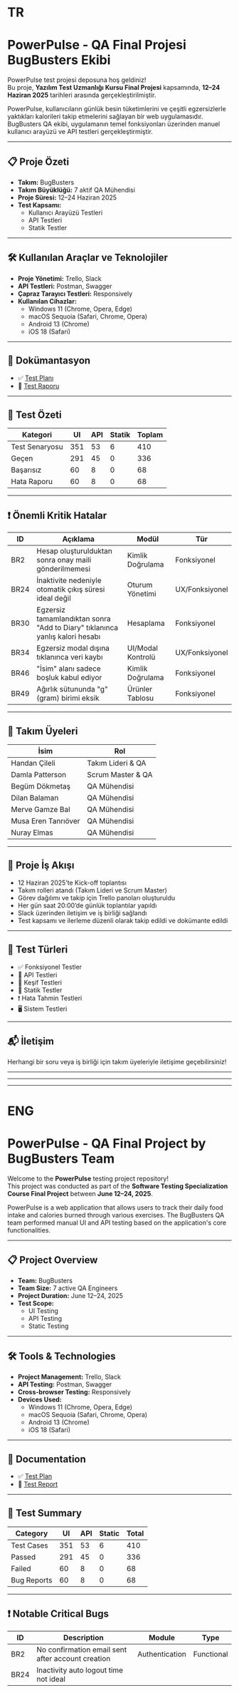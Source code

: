 # TR
# PowerPulse - QA Final Projesi BugBusters Ekibi

PowerPulse test projesi deposuna hoş geldiniz!  
Bu proje, **Yazılım Test Uzmanlığı Kursu Final Projesi** kapsamında, **12–24 Haziran 2025** tarihleri arasında gerçekleştirilmiştir.

PowerPulse, kullanıcıların günlük besin tüketimlerini ve çeşitli egzersizlerle yaktıkları kalorileri takip etmelerini sağlayan bir web uygulamasıdır. BugBusters QA ekibi, uygulamanın temel fonksiyonları üzerinden manuel kullanıcı arayüzü ve API testleri gerçekleştirmiştir.

---

## 📋 Proje Özeti

- **Takım:** BugBusters  
- **Takım Büyüklüğü:** 7 aktif QA Mühendisi  
- **Proje Süresi:** 12–24 Haziran 2025  
- **Test Kapsamı:**  
  - Kullanıcı Arayüzü Testleri  
  - API Testleri  
  - Statik Testler  

---

## 🛠 Kullanılan Araçlar ve Teknolojiler

- **Proje Yönetimi:** Trello, Slack  
- **API Testleri:** Postman, Swagger  
- **Çapraz Tarayıcı Testleri:** Responsively  
- **Kullanılan Cihazlar:**  
  - Windows 11 (Chrome, Opera, Edge)  
  - macOS Sequoia (Safari, Chrome, Opera)  
  - Android 13 (Chrome)  
  - iOS 18 (Safari)  

---

## 📄 Dokümantasyon

- ✅ [Test Planı](#)  
- 📑 [Test Raporu](#)  

---

## 🔢 Test Özeti

| Kategori      | UI  | API | Statik | Toplam |
|---------------|-----|-----|--------|--------|
| Test Senaryosu| 351 | 53  | 6      | 410    |
| Geçen         | 291 | 45  | 0      | 336    |
| Başarısız     | 60  | 8   | 0      | 68     |
| Hata Raporu   | 60  | 8   | 0      | 68     |

---

## ❗ Önemli Kritik Hatalar

| ID   | Açıklama                                                                   | Modül                 | Tür          |
|------|----------------------------------------------------------------------------|-----------------------|--------------|
| BR2  | Hesap oluşturulduktan sonra onay maili gönderilmemesi                     | Kimlik Doğrulama      | Fonksiyonel  |
| BR24 | İnaktivite nedeniyle otomatik çıkış süresi ideal değil                     | Oturum Yönetimi       | UX/Fonksiyonel |
| BR30 | Egzersiz tamamlandıktan sonra "Add to Diary" tıklanınca yanlış kalori hesabı | Hesaplama             | Fonksiyonel  |
| BR34 | Egzersiz modal dışına tıklanınca veri kaybı                                | UI/Modal Kontrolü     | UX/Fonksiyonel |
| BR46 | "İsim" alanı sadece boşluk kabul ediyor                                    | Kimlik Doğrulama      | Fonksiyonel  |
| BR49 | Ağırlık sütununda "g" (gram) birimi eksik                                 | Ürünler Tablosu       | Fonksiyonel  |

---

## 👥 Takım Üyeleri

| İsim                | Rol                     |
|---------------------|-------------------------|
| Handan Çileli       | Takım Lideri & QA       |
| Damla Patterson     | Scrum Master & QA       |
| Begüm Dökmetaş      | QA Mühendisi            |
| Dilan Balaman       | QA Mühendisi            |
| Merve Gamze Bal     | QA Mühendisi            |
| Musa Eren Tanrıöver | QA Mühendisi            |
| Nuray Elmas         | QA Mühendisi            |

---

## 🚀 Proje İş Akışı

- 12 Haziran 2025’te Kick-off toplantısı  
- Takım rolleri atandı (Takım Lideri ve Scrum Master)  
- Görev dağılımı ve takip için Trello panoları oluşturuldu  
- Her gün saat 20:00’de günlük toplantılar yapıldı  
- Slack üzerinden iletişim ve iş birliği sağlandı  
- Test kapsamı ve ilerleme düzenli olarak takip edildi ve dokümante edildi  

---

## 🧪 Test Türleri

- ✅ Fonksiyonel Testler  
- 🔁 API Testleri  
- 🧭 Keşif Testleri  
- 📄 Statik Testler  
- ❗ Hata Tahmin Testleri  
- 🖥️ Sistem Testleri  

---

## 📬 İletişim

Herhangi bir soru veya iş birliği için takım üyeleriyle iletişime geçebilirsiniz!

---
---
---

# ENG
# PowerPulse - QA Final Project by BugBusters Team

Welcome to the **PowerPulse** testing project repository!  
This project was conducted as part of the **Software Testing Specialization Course Final Project** between **June 12–24, 2025**.

PowerPulse is a web application that allows users to track their daily food intake and calories burned through various exercises. The BugBusters QA team performed manual UI and API testing based on the application's core functionalities.

---

## 📋 Project Overview

- **Team:** BugBusters  
- **Team Size:** 7 active QA Engineers  
- **Project Duration:** June 12–24, 2025  
- **Test Scope:**  
  - UI Testing  
  - API Testing  
  - Static Testing  

---

## 🛠 Tools & Technologies

- **Project Management:** Trello, Slack  
- **API Testing:** Postman, Swagger  
- **Cross-browser Testing:** Responsively  
- **Devices Used:**  
  - Windows 11 (Chrome, Opera, Edge)  
  - macOS Sequoia (Safari, Chrome, Opera)  
  - Android 13 (Chrome)  
  - iOS 18 (Safari)  

---

## 📄 Documentation

- ✅ [Test Plan](#)  
- 📑 [Test Report](#)  

---

## 🔢 Test Summary

| Category     | UI  | API | Static | Total |
|--------------|-----|-----|--------|-------|
| Test Cases   | 351 | 53  | 6      | 410   |
| Passed       | 291 | 45  | 0      | 336   |
| Failed       | 60  | 8   | 0      | 68    |
| Bug Reports  | 60  | 8   | 0      | 68    |

---

## ❗ Notable Critical Bugs

| ID   | Description                                                                | Module              | Type          |
|------|----------------------------------------------------------------------------|---------------------|---------------|
| BR2  | No confirmation email sent after account creation                         | Authentication      | Functional    |
| BR24 | Inactivity auto logout time not ideal                                     |
